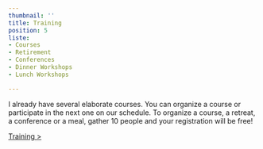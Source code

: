 ```yaml
---
thumbnail: ''
title: Training
position: 5
liste:
- Courses
- Retirement
- Conferences
- Dinner Workshops
- Lunch Workshops

---
```

I already have several elaborate courses. You can organize a course or participate in the next one on our schedule. To organize a course, a retreat, a conference or a meal, gather 10 people and your registration will be free!

<a href="/en/training">Training ></a>